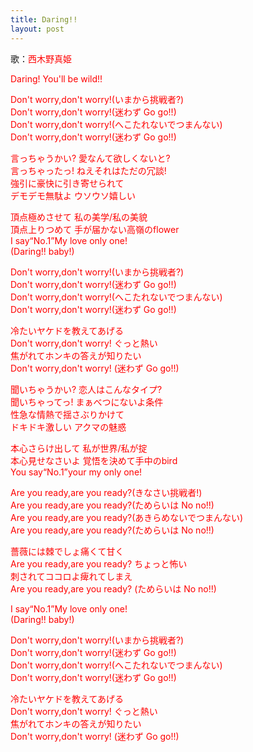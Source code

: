 ```yaml
---
title: Daring!!
layout: post
---
```

歌：<font color="red">西木野真姫</font>

<p><font color="red">Daring! You'll be wild!!</font></p>

<p><font color="red">Don't worry,don't worry!(いまから挑戦者?)<br />
Don't worry,don't worry!(迷わず Go go!!)<br />
Don't worry,don't worry!(へこたれないでつまんない)<br />
Don't worry,don't worry!(迷わず Go go!!)</font></p>

<p><font color="red">言っちゃうかい? 愛なんて欲しくないと?<br />
言っちゃったっ! ねえそれはただの冗談!<br />
強引に豪快に引き寄せられて<br />
デモデモ無駄よ ウソウソ嬉しい</font></p>

<p><font color="red">頂点極めさせて 私の美学/私の美貌<br />
頂点上りつめて 手が届かない高嶺のflower<br />
I say“No.1”My love only one!<br />
(Daring!! baby!)</font></p>

<p><font color="red">Don't worry,don't worry!(いまから挑戦者?)<br />
Don't worry,don't worry!(迷わず Go go!!)<br />
Don't worry,don't worry!(へこたれないでつまんない)<br />
Don't worry,don't worry!(迷わず Go go!!)</font></p>

<p><font color="red">冷たいヤケドを教えてあげる<br />
Don't worry,don't worry! ぐっと熱い<br />
焦がれてホンキの答えが知りたい<br />
Don't worry,don't worry! (迷わず Go go!!)</font></p>

<p><font color="red">聞いちゃうかい? 恋人はこんなタイプ? <br />
聞いちゃってっ! まぁべつにないよ条件<br />
性急な情熱で揺さぶりかけて<br />
ドキドキ激しい アクマの魅惑</font></p>

<p><font color="red">本心さらけ出して 私が世界/私が掟<br />
本心見せなさいよ 覚悟を決めて手中のbird<br />
You say“No.1”your my only one!</font></p>

<p><font color="red">Are you ready,are you ready?(きなさい挑戦者!)<br />
Are you ready,are you ready?(ためらいは No no!!)<br />
Are you ready,are you ready?(あきらめないでつまんない)<br />
Are you ready,are you ready?(ためらいは No no!!)</font></p>

<p><font color="red">薔薇には棘でしょ痛くて甘く<br />
Are you ready,are you ready? ちょっと怖い<br />
刺されてココロよ痺れてしまえ<br />
Are you ready,are you ready? (ためらいは No no!!)</font></p>

<p><font color="red">I say“No.1”My love only one!<br />
(Daring!! baby!)</font></p>

<p><font color="red">Don't worry,don't worry!(いまから挑戦者?)<br />
Don't worry,don't worry!(迷わず Go go!!)<br />
Don't worry,don't worry!(へこたれないでつまんない)<br />
Don't worry,don't worry!(迷わず Go go!!)</font></p>

<p><font color="red">冷たいヤケドを教えてあげる<br />
Don't worry,don't worry! ぐっと熱い<br />
焦がれてホンキの答えが知りたい<br />
Don't worry,don't worry! (迷わず Go go!!)</font></p>